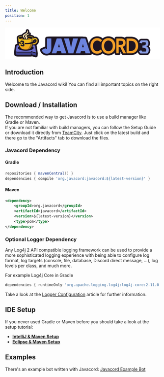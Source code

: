 ```yaml
---
title: Welcome
position: 1
---
```

![](/img/javacord3_banner.png)

## Introduction

Welcome to the Javacord wiki! You can find all important topics on the right side.

## Download / Installation

The recommended way to get Javacord is to use a build manager like Gradle or Maven.  
If you are not familiar with build managers, you can follow the Setup Guide 
or download it directly from
[TeamCity](https://ci.javacord.org/viewType.html?buildTypeId=Javacord_PublishSnapshots&branch_Javacord=v_3&tab=buildTypeStatusDiv&state=successful).
Just click on the latest build and there go to the "Artifacts" tab to download the files.

### Javacord Dependency

#### Gradle
```groovy
repositories { mavenCentral() }
dependencies { compile 'org.javacord:javacord:${latest-version}' }
```

#### Maven
```xml
<dependency>
    <groupId>org.javacord</groupId>
    <artifactId>javacord</artifactId>
    <version>${latest-version}</version>
    <type>pom</type>
</dependency>
```

### Optional Logger Dependency

Any Log4j 2 API compatible logging framework can be used to provide a more sophisticated logging experience
with being able to configure log format, log targets (console, file, database, Discord direct message, ...),
log levels per class, and much more.

For example Log4j Core in Gradle
```groovy
dependencies { runtimeOnly 'org.apache.logging.log4j:log4j-core:2.11.0' }
```
Take a look at the [Logger Configuration](/wiki/basic-tutorials/logger-configuration/) article for further information.

## IDE Setup

If you never used Gradle or Maven before you should take a look at the setup tutorial:
* **[IntelliJ & Maven Setup](/wiki/getting-started/intellij-maven)**
* **[Eclipse & Maven Setup](/wiki/getting-started/eclipse-maven)**

## Examples

There's an example bot written with Javacord: [Javacord Example Bot](https://github.com/Javacord/JavacordExampleBot)